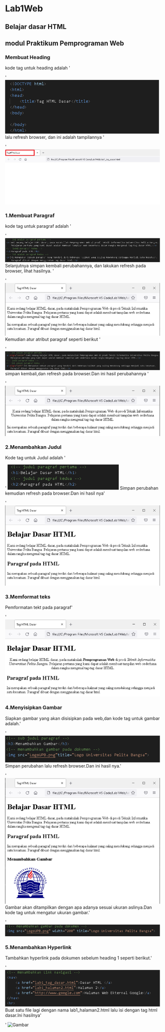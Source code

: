 # Lab1Web
## Belajar dasar HTML
## modul Praktikum Pemprograman Web
### Membuat Heading
kode tag untuk heading adalah '<p>'
 ![Gambar](Css.png)
lalu refresh browser, dan ini adalah tampilannya '<p>'
 ![Gambar](Ss.png)
### 1.Membuat Paragraf 
kode tag untuk paragraf adalah '<p>'
 ![Gambar](Css1.png)  
Selanjutnya simpan kembali perubahannya, dan lakukan refresh pada browser, lihat hasilnya.
 '<p>'
 ![Gambar](Ss1.png)
 Kemudian atur atribut paragraf seperti berikut '<p>'
 ![Gambar](Css1.0.png)
simpan kembali,dan refresh pada browser.Dan ini hasil perubahannya '<p>'
 ![Gambar](Ss1.0.png)
### 2.Menambahkan Judul
Kode tag untuk Judul adalah '<p>'
 ![Gambar](Css2.png)
Simpan perubahan kemudian refresh pada browser.Dan ini hasil nya'<p>'
 ![Gambar](Ss2.png)
### 3.Memformat teks
Pemformatan tekt pada paragraf'<p>'
 ![Gambar](Ss5.PNG)
### 4.Menyisipkan Gambar
Siapkan gambar yang akan disisipkan pada web,dan kode tag untuk gambar adalah.'<p>'
 ![Gambar](Css3.png)
Simpan perubahan lalu refresh browser.Dan ini hasil nya.'<p>'
 ![Gambar](Ss3.png)
Gambar akan ditampilkan dengan apa adanya sesuai ukuran aslinya.Dan kode tag untuk mengatur ukuran gambar.'<p>'
 ![Gambar](Css3.0.png)
### 5.Menambahkan Hyperlink
Tambahkan hyperlink pada dokumen sebelum heading 1 seperti berikut.'<p>'
 ![Gambar](Css4.png)
Buat satu file lagi dengan nama lab1_halaman2.html lalu isi dengan tag html dasar.Ini hasilnya'<p>'
 ![Gambar]()
